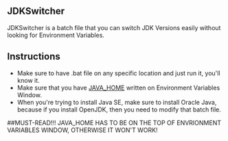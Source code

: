 ## JDKSwitcher
JDKSwitcher is a batch file that you can switch JDK Versions easily without looking for Environment Variables.

## Instructions
- Make sure to have .bat file on any specific location and just run it, you'll know it.
- Make sure that you have [JAVA_HOME](https://stackoverflow.com/questions/2619584/how-to-set-java-home-on-windows-7) written on Environment Variables Window.
- When you're trying to install Java SE, make sure to install Oracle Java, because if you install OpenJDK, then you need to modify that batch file.

##MUST-READ!!!
JAVA_HOME HAS TO BE ON THE TOP OF ENVRIONMENT VARIABLES WINDOW, OTHERWISE IT WON'T WORK!
